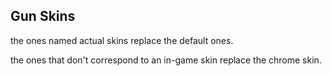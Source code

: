 ## Gun Skins

the ones named actual skins replace the default ones.

the ones that don't correspond to an in-game skin replace the chrome skin.
